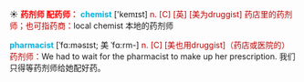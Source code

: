 ☀ <font color="red">**药剂师 配药师：**</font>
<font color="sky blue">**chemist**</font> ['kemɪst] 
<font color="#c00000">n. [C] [英] [美为druggist] 药店里的药剂师；也可指药商：</font>local chemist 本地的药剂师
           
<font color="sky blue">**pharmacist**</font> [ˈfɑ:məsɪst; 美 ˈfɑ:rm-]
<font color="#c00000">n. [C] [美也用druggist]（药店或医院的）药剂师：</font>We had to wait for the pharmacist to make up her prescription. 我们只得等药剂师给她配好药。

